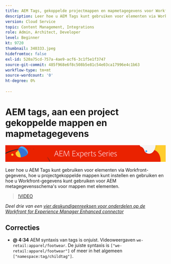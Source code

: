 ```yaml
---
title: AEM Tags, gekoppelde projectmappen en mapmetagegevens voor Workfront for AEM verbeterde connector
description: Leer hoe u AEM Tags kunt gebruiken voor elementen via Workfront-gegevens, hoe u met aan een project gekoppelde mappen en Workfront-gegevens AEM voor metagegevensschema's voor mappen met elementen.
version: Cloud Service
topic: Content Management, Integrations
role: Admin, Architect, Developer
level: Beginner
kt: 9720
thumbnail: 340333.jpeg
hidefromtoc: false
exl-id: 520a75cd-757a-4ae9-acf6-3c1f5e1f3747
source-git-commit: 485f968e6f8c508b5e81c54e03ca17996e4c1b63
workflow-type: tm+mt
source-wordcount: '0'
ht-degree: 0%

---
```


# AEM tags, aan een project gekoppelde mappen en mapmetagegevens

![AEM Deskundigenreeks](./assets/banner.png)

Leer hoe u AEM Tags kunt gebruiken voor elementen via Workfront-gegevens, hoe u projectgekoppelde mappen kunt instellen en gebruiken en hoe u Workfront-gegevens kunt gebruiken voor AEM metagegevensschema&#39;s voor mappen met elementen.

>[!VIDEO](https://video.tv.adobe.com/v/340333/?quality=12&learn=on)

_Deel drie van een [vier deskundigenreeksen voor onderdelen op de Workfront for Experience Manager Enhanced connector](./overview.md)_

## Correcties

+ __@ 4:34__ AEM syntaxis van tags is onjuist. Videoweergaven `we-retail:apparel/footwear`. De juiste syntaxis is `["we-retail:apparel/footwear"]` of meer in het algemeen `["namespace:tag/childtag"]`.
